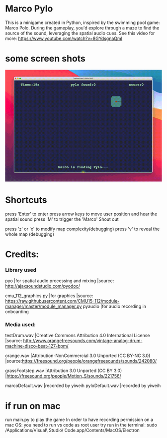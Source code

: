 # Marco Pylo
This is a minigame created in Python, inspired by the swimming pool game: Marco Polo.
During the gameplay, you'd explore through a maze to find the source of the sound, leveraging the spatial audio cues.
See this video for more:
https://www.youtube.com/watch?v=8GYdsgnaQmI

# some screen shots
![image](https://github.com/yiiwii/MarcoPylo/blob/main/marco_callout.gif
)

# Shortcuts
press 'Enter' to enter
press arrow keys to move user position and hear the spatial sound
press 'M' to trigger the 'Marco' Shout out

press 'z' or 'x' to modify map complexity(debugging)
press 'v' to reveal the whole map (debugging)

# Credits:
### Library used
pyo                   |for spatial audio processing and mixing
                        |source: http://ajaxsoundstudio.com/pyodoc/

cmu_112_graphics.py   |for graphics 
                        |source: https://raw.githubusercontent.com/CMU15-112/module-manager/master/module_manager.py
pyaudio               |for audio recording in onboarding


### Media used:
testDrum.wav          |Creative Commons Attribution 4.0 International License
                        |source: http://www.orangefreesounds.com/vintage-analog-drum-machine-disco-beat-127-bpm/

orange.wav            |Attribution-NonCommercial 3.0 Unported (CC BY-NC 3.0)
                        |source:https://freesound.org/people/orangefreesounds/sounds/242080/


grassFootstep.wav     |Attribution 3.0 Unported (CC BY 3.0)
                        |https://freesound.org/people/Motion_S/sounds/221756/

marcoDefault.wav      |recorded by yiweih
pyloDefault.wav       |recorded by yiweih


# if run on mac
run main.py to play the game
In order to have recording permission on a mac OS:
you need to run vs code as root user
try run in the terminal: sudo /Applications/Visual\ Studio\ Code.app/Contents/MacOS/Electron
